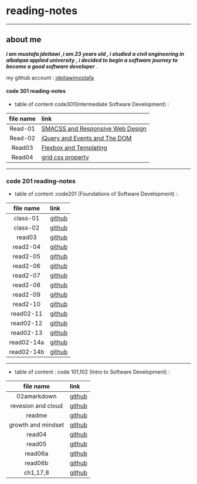 # reading-notes

***

## about me 
***i am mustafa jdeitawi ,i am 23 years old , i studied a civil engineering in albalqaa applied university , i decided to begin a software journey to become a good software developer*** . 

my github account : [jdeitawimostafa](https://github.com/jdeitawimostafa)


#### code 301 reading-notes 

- table of content code301(Intermediate Software Development) :

|file name|link|
|:-------:|:---|
|Read-01|[SMACSS and Responsive Web Design](https://jdeitawimostafa.github.io/reading-notes/Read01-301)|
|Read-02|[jQuery and Events and The DOM](https://jdeitawimostafa.github.io/reading-notes/read02-301)|
|Read03|[Flexbox and Templating](https://jdeitawimostafa.github.io/reading-notes/read03-301)|
|Read04|[grid css property ](https://jdeitawimostafa.github.io/reading-notes/read04-301)|


*** 

### code 201 reading-notes

- table of content :code201 (Foundations of Software Development) :

|file name|link|
|:-------:|:---|
|class-01|[github](https://jdeitawimostafa.github.io/reading-notes1/class-01)|
|class-02|[github](https://jdeitawimostafa.github.io/reading-notes1/class-02)|
|read03|[github](https://jdeitawimostafa.github.io/reading-notes1/read03)|
|read2-04|[github](https://jdeitawimostafa.github.io/reading-notes1/read2-04)|
|read2-05|[github](https://jdeitawimostafa.github.io/reading-notes1/read2-05)|
|read2-06|[github](https://jdeitawimostafa.github.io/reading-notes1/read2-06)|
|read2-07|[github](https://jdeitawimostafa.github.io/reading-notes1/read2-07)|
|read2-08|[github](https://jdeitawimostafa.github.io/reading-notes1/read2-08)|
|read2-09|[github](https://jdeitawimostafa.github.io/reading-notes1/read2-09)|
|read2-10|[github](https://jdeitawimostafa.github.io/reading-notes1/read2-10)|
|read02-11|[github](https://jdeitawimostafa.github.io/reading-notes1/read02-11)|
|read02-12|[github](https://jdeitawimostafa.github.io/reading-notes1/read02-12)|
|read02-13|[github](https://jdeitawimostafa.github.io/reading-notes1/read02-13)|
|read02-14a|[github](https://jdeitawimostafa.github.io/reading-notes1/read02-14a)
|read02-14b|[github](https://jdeitawimostafa.github.io/reading-notes1/read02-14b)






***


- table of content : code 101,102 (Intro to Software Development) : 

|file name|link|
|:-------:|:---|
|02amarkdown|[github](https://jdeitawimostafa.github.io/reading-notes1/02amarkdown)|
|revesion and cloud|[github](https://jdeitawimostafa.github.io/reading-notes1/revesion%20and%20cloud)| 
|readme|[github](https://jdeitawimostafa.github.io/reading-notes1/)|
|growth and mindset|[github](https://jdeitawimostafa.github.io/reading-notes1/growth%20and%20mindset)|
|read04|[github](https://jdeitawimostafa.github.io/reading-notes1/read04)|
|read05|[github](https://jdeitawimostafa.github.io/reading-notes1/read05)|
|read06a|[github](https://jdeitawimostafa.github.io/reading-notes1/read06a)|
|read06b|[github](https://jdeitawimostafa.github.io/reading-notes1/read06b)|
|ch1,17,8|[github](https://jdeitawimostafa.github.io/reading-notes1/ch1,17,8)|







